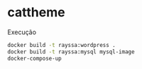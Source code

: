 # cattheme

Execução

```bash
docker build -t rayssa:wordpress .
docker build -t rayssa:mysql mysql-image
docker-compose-up
```
